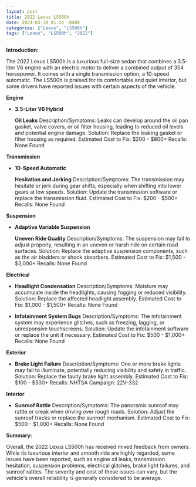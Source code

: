 ```yaml
---
layout: post
title: 2022 Lexus LS500h
date: 2024-03-30 01:24 -0400
categories: ["Lexus", "LS500h"]
tags: ["Lexus", "LS500h", "2022"]
---
```

**Introduction:**

The 2022 Lexus LS500h is a luxurious full-size sedan that combines a 3.5-liter V6 engine with an electric motor to deliver a combined output of 354 horsepower. It comes with a single transmission option, a 10-speed automatic. The LS500h is praised for its comfortable and quiet interior, but some drivers have reported issues with certain aspects of the vehicle.

**Engine**

* **3.5-Liter V6 Hybrid**

  **Oil Leaks**
  Description/Symptoms: Leaks can develop around the oil pan gasket, valve covers, or oil filter housing, leading to reduced oil levels and potential engine damage.
  Solution: Replace the leaking gasket or filter housing as required.
  Estimated Cost to Fix: $200 - $800+
  Recalls: None Found

**Transmission**

* **10-Speed Automatic**

  **Hesitation and Jerking**
  Description/Symptoms: The transmission may hesitate or jerk during gear shifts, especially when shifting into lower gears at low speeds.
  Solution: Update the transmission software or replace the transmission fluid.
  Estimated Cost to Fix: $200 - $500+
  Recalls: None Found

**Suspension**

* **Adaptive Variable Suspension**

  **Uneven Ride Quality**
  Description/Symptoms: The suspension may fail to adjust properly, resulting in an uneven or harsh ride on certain road surfaces.
  Solution: Replace the adaptive suspension components, such as the air bladders or shock absorbers.
  Estimated Cost to Fix: $1,500 - $3,000+
  Recalls: None Found

**Electrical**

* **Headlight Condensation**
  Description/Symptoms: Moisture may accumulate inside the headlights, causing fogging or reduced visibility.
  Solution: Replace the affected headlight assembly.
  Estimated Cost to Fix: $1,000 - $1,500+
  Recalls: None Found

* **Infotainment System Bugs**
  Description/Symptoms: The infotainment system may experience glitches, such as freezing, lagging, or unresponsive touchscreens.
  Solution: Update the infotainment software or replace the unit if necessary.
  Estimated Cost to Fix: $500 - $1,000+
  Recalls: None Found

**Exterior**

* **Brake Light Failure**
  Description/Symptoms: One or more brake lights may fail to illuminate, potentially reducing visibility and safety in traffic.
  Solution: Replace the faulty brake light assembly.
  Estimated Cost to Fix: $100 - $500+
  Recalls: NHTSA Campaign: 22V-332

**Interior**

* **Sunroof Rattle**
  Description/Symptoms: The panoramic sunroof may rattle or creak when driving over rough roads.
  Solution: Adjust the sunroof tracks or replace the sunroof mechanism.
  Estimated Cost to Fix: $500 - $1,000+
  Recalls: None Found

**Summary:**

Overall, the 2022 Lexus LS500h has received mixed feedback from owners. While its luxurious interior and smooth ride are highly regarded, some issues have been reported, such as engine oil leaks, transmission hesitation, suspension problems, electrical glitches, brake light failures, and sunroof rattles. The severity and cost of these issues can vary, but the vehicle's overall reliability is generally considered to be average.
